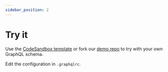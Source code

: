 ```yaml
---
sidebar_position: 2
---
```


# Try it

Use the [CodeSandbox template](https://codesandbox.io/s/github/graphql-markdown/demo/tree/main?file=/.graphqlrc) or fork our [demo repo](https://github.com/graphql-markdown/demo) to try with your own GraphQL schema.

Edit the configuration in `.graphqlrc`.
